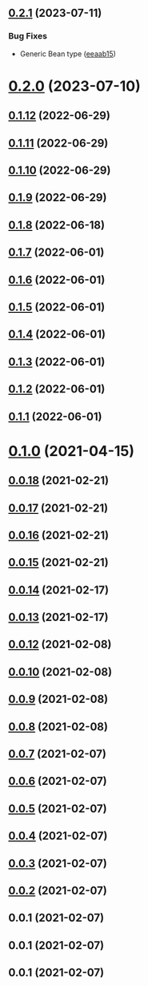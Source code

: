 ## [0.2.1](https://github.com/AliLozano/vue-beans/compare/v0.2.0...v0.2.1) (2023-07-11)


### Bug Fixes

* Generic Bean type ([eeaab15](https://github.com/AliLozano/vue-beans/commit/eeaab15d2d668fdb8a77394c4c47fdf7e48f84ab))



# [0.2.0](https://github.com/AliLozano/vue-beans/compare/v0.1.12...v0.2.0) (2023-07-10)



## [0.1.12](https://github.com/AliLozano/vue-beans/compare/v0.1.11...v0.1.12) (2022-06-29)



## [0.1.11](https://github.com/AliLozano/vue-beans/compare/v0.1.10...v0.1.11) (2022-06-29)



## [0.1.10](https://github.com/AliLozano/vue-beans/compare/v0.1.9...v0.1.10) (2022-06-29)



## [0.1.9](https://github.com/AliLozano/vue-beans/compare/v0.1.8...v0.1.9) (2022-06-29)



## [0.1.8](https://github.com/AliLozano/vue-beans/compare/v0.1.7...v0.1.8) (2022-06-18)



## [0.1.7](https://github.com/AliLozano/vue-beans/compare/v0.1.6...v0.1.7) (2022-06-01)



## [0.1.6](https://github.com/AliLozano/vue-beans/compare/v0.1.5...v0.1.6) (2022-06-01)



## [0.1.5](https://github.com/AliLozano/vue-beans/compare/v0.1.2...v0.1.5) (2022-06-01)



## [0.1.4](https://github.com/AliLozano/vue-beans/compare/v0.1.2...v0.1.4) (2022-06-01)



## [0.1.3](https://github.com/AliLozano/vue-beans/compare/v0.1.2...v0.1.3) (2022-06-01)



## [0.1.2](https://github.com/AliLozano/vue-beans/compare/v0.1.1...v0.1.2) (2022-06-01)



## [0.1.1](https://github.com/AliLozano/vue-beans/compare/v0.1.0...v0.1.1) (2022-06-01)



# [0.1.0](https://github.com/AliLozano/vue-beans/compare/v0.0.18...v0.1.0) (2021-04-15)



## [0.0.18](https://github.com/AliLozano/vue-beans/compare/v0.0.17...v0.0.18) (2021-02-21)



## [0.0.17](https://github.com/AliLozano/vue-beans/compare/v0.0.16...v0.0.17) (2021-02-21)



## [0.0.16](https://github.com/AliLozano/vue-beans/compare/v0.0.14...v0.0.16) (2021-02-21)



## [0.0.15](https://github.com/AliLozano/vue-beans/compare/v0.0.14...v0.0.15) (2021-02-21)



## [0.0.14](https://github.com/AliLozano/vue-beans/compare/v0.0.13...v0.0.14) (2021-02-17)



## [0.0.13](https://github.com/AliLozano/vue-beans/compare/v0.0.12...v0.0.13) (2021-02-17)



## [0.0.12](https://github.com/AliLozano/vue-beans/compare/v0.0.10...v0.0.12) (2021-02-08)



## [0.0.10](https://github.com/AliLozano/vue-beans/compare/v0.0.9...v0.0.10) (2021-02-08)



## [0.0.9](https://github.com/AliLozano/vue-beans/compare/v0.0.8...v0.0.9) (2021-02-08)



## [0.0.8](https://github.com/AliLozano/vue-beans/compare/v0.0.7...v0.0.8) (2021-02-08)



## [0.0.7](https://github.com/AliLozano/vue-beans/compare/v0.0.6...v0.0.7) (2021-02-07)



## [0.0.6](https://github.com/AliLozano/vue-beans/compare/v0.0.5...v0.0.6) (2021-02-07)



## [0.0.5](https://github.com/AliLozano/vue-beans/compare/v0.0.4...v0.0.5) (2021-02-07)



## [0.0.4](https://github.com/AliLozano/vue-beans/compare/v0.0.2...v0.0.4) (2021-02-07)



## [0.0.3](https://github.com/AliLozano/vue-beans/compare/v0.0.2...v0.0.3) (2021-02-07)



## [0.0.2](https://github.com/AliLozano/vue-beans/compare/v0.0.1...v0.0.2) (2021-02-07)



## 0.0.1 (2021-02-07)



## 0.0.1 (2021-02-07)



## 0.0.1 (2021-02-07)



